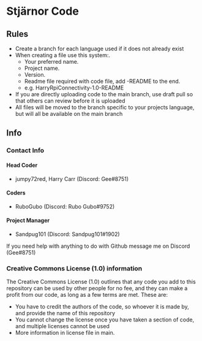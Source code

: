 # Stjärnor Code

## Rules

- Create a branch for each language used if it does not already exist
- When creating a file use this system:.
  - Your preferred name.
  - Project name.
  - Version.
  - Readme file required with code file, add -README to the end.
  - e.g. HarryRpiConnectivity-1.0-README
- If you are directly uploading code to the main branch, use draft pull so that others can review before it is uploaded
- All files will be moved to the branch specific to your projects language, but will all be available on the main branch

## Info

### Contact Info

#### **Head Coder** 

- jumpy72red, Harry Carr (Discord: Gee#8751)

#### **Coders**

- RuboGubo (Discord: Rubo Gubo#9752)

#### **Project Manager**

- Sandpug101 (Discord: Sandpug101#1902)

If you need help with anything to do with Github message me on Discord (Gee#8751)

### Creative Commons License (1.0) information

The Creative Commons License (1.0) outlines that any code you add to this repository can be used by other people for no fee, and they can make a profit from our code,
as long as a few terms are met. These are:
- You have to credit the authors of the code, so whoever it is made by, and provide the name of this repository
- You cannot change the license once you have taken a section of code, and multiple licenses cannot be used
- More information in license file in main.
